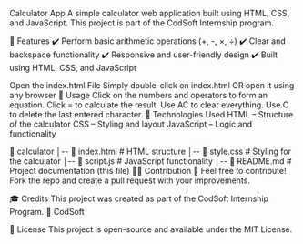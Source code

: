 Calculator App
A simple calculator web application built using HTML, CSS, and JavaScript. This project is part of the CodSoft Internship program.

📌 Features
✔️ Perform basic arithmetic operations (+, -, ×, ÷)
✔️ Clear and backspace functionality
✔️ Responsive and user-friendly design
✔️ Built using HTML, CSS, and JavaScript


Open the index.html File
Simply double-click on index.html
OR open it using any browser
📜 Usage
Click on the numbers and operators to form an equation.
Click = to calculate the result.
Use AC to clear everything.
Use C to delete the last entered character.
📝 Technologies Used
HTML – Structure of the calculator
CSS – Styling and layout
JavaScript – Logic and functionality

📁 calculator
│-- 📜 index.html   # HTML structure
│-- 🎨 style.css    # Styling for the calculator
│-- 🔢 script.js    # JavaScript functionality
│-- 📜 README.md    # Project documentation (this file)
👨‍💻 Contribution
🔹 Feel free to contribute! Fork the repo and create a pull request with your improvements.

🎓 Credits
This project was created as part of the CodSoft Internship Program.
🔗 CodSoft

📜 License
This project is open-source and available under the MIT License.
